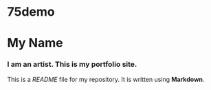 # 75demo
# My Name

### I am an artist. This is my portfolio site.

This is a *README* file for my repository. It is written using **Markdown**.
